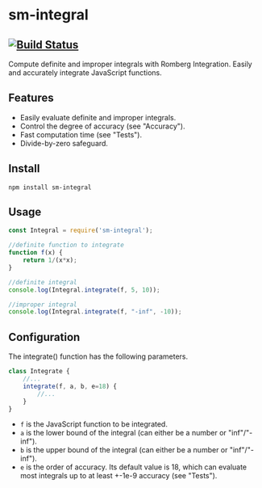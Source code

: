 # sm-integral
[![Build Status](https://travis-ci.org/peelstnac/sm-integral.svg?branch=master)](https://travis-ci.org/peelstnac/sm-integral)
---
Compute definite and improper integrals with Romberg Integration. Easily and accurately integrate JavaScript functions.

## Features
* Easily evaluate definite and improper integrals.
* Control the degree of accuracy (see "Accuracy").
* Fast computation time (see "Tests").
* Divide-by-zero safeguard.

## Install
```
npm install sm-integral
```

## Usage
```js
const Integral = require('sm-integral');

//definite function to integrate
function f(x) {
    return 1/(x*x);
}

//definite integral
console.log(Integral.integrate(f, 5, 10));

//improper integral
console.log(Integral.integrate(f, "-inf", -10));
```

## Configuration
The integrate() function has the following parameters.
```js
class Integrate {
    //...
    integrate(f, a, b, e=18) {
        //...
    }
}
```
* ```f``` is the JavaScript function to be integrated.
* ```a``` is the lower bound of the integral (can either be a number or "inf"/"-inf").
* ```b``` is the upper bound of the integral (can either be a number or "inf"/"-inf").
* ```e``` is the order of accuracy. Its default value is 18, which can evaluate most integrals up to at least +-1e-9 accuracy (see "Tests").
